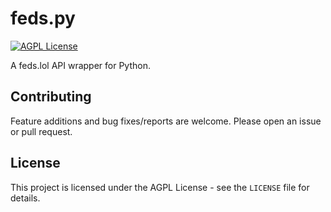 
# feds.py

[![AGPL License](https://img.shields.io/badge/license-AGPL-blue.svg)](https://choosealicense.com/licenses/agpl-3.0/)

A feds.lol API wrapper for Python.

## Contributing

Feature additions and bug fixes/reports are welcome. Please open an issue or pull request.

## License

This project is licensed under the AGPL License - see the `LICENSE` file for details.
